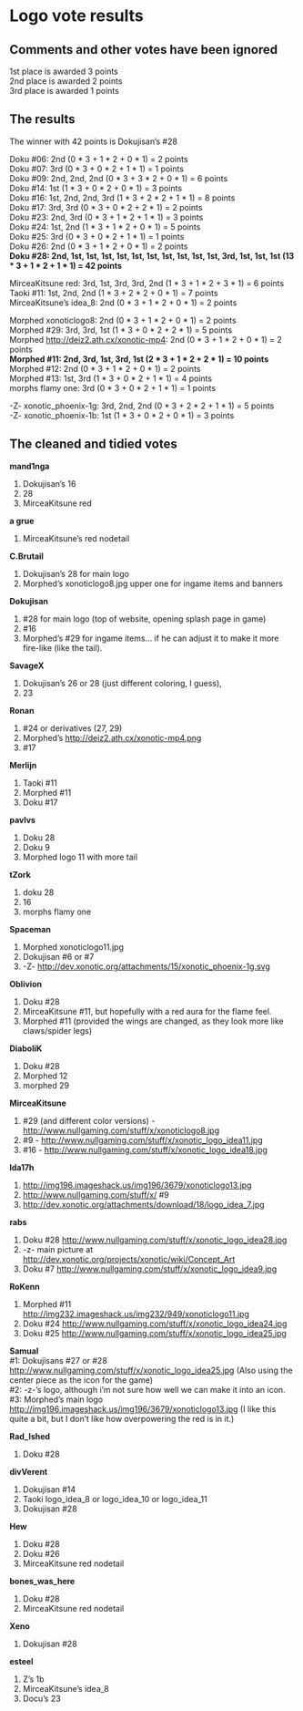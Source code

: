 Logo vote results
=================

Comments and other votes have been ignored
------------------------------------------

1st place is awarded 3 points  
2nd place is awarded 2 points  
3rd place is awarded 1 points  

The results
-----------

The winner with 42 points is Dokujisan’s \#28  

Doku \#06: 2nd (0 \* 3 + 1 \* 2 + 0 \* 1) = 2 points  
Doku \#07: 3rd (0 \* 3 + 0 \* 2 + 1 \* 1) = 1 points  
Doku \#09: 2nd, 2nd, 2nd (0 \* 3 + 3 \* 2 + 0 \* 1) = 6 points  
Doku \#14: 1st (1 \* 3 + 0 \* 2 + 0 \* 1) = 3 points  
Doku \#16: 1st, 2nd, 2nd, 3rd (1 \* 3 + 2 \* 2 + 1 \* 1) = 8 points  
Doku \#17: 3rd, 3rd (0 \* 3 + 0 \* 2 + 2 \* 1) = 2 points  
Doku \#23: 2nd, 3rd (0 \* 3 + 1 \* 2 + 1 \* 1) = 3 points  
Doku \#24: 1st, 2nd (1 \* 3 + 1 \* 2 + 0 \* 1) = 5 points  
Doku \#25: 3rd (0 \* 3 + 0 \* 2 + 1 \* 1) = 1 points  
Doku \#26: 2nd (0 \* 3 + 1 \* 2 + 0 \* 1) = 2 points  
**Doku \#28: 2nd, 1st, 1st, 1st, 1st, 1st, 1st, 1st, 1st, 1st, 1st, 3rd, 1st, 1st, 1st (13 \* 3 + 1 \* 2 + 1 \* 1) = 42 points**  

MirceaKitsune red: 3rd, 1st, 3rd, 3rd, 2nd (1 \* 3 + 1 \* 2 + 3 \* 1) = 6 points  
Taoki \#11: 1st, 2nd, 2nd (1 \* 3 + 2 \* 2 + 0 \* 1) = 7 points  
MirceaKitsune’s idea_8: 2nd (0 \* 3 + 1 \* 2 + 0 \* 1) = 2 points  

Morphed xonoticlogo8: 2nd (0 \* 3 + 1 \* 2 + 0 \* 1) = 2 points  
Morphed \#29: 3rd, 3rd, 1st (1 \* 3 + 0 \* 2 + 2 \* 1) = 5 points  
Morphed http://deiz2.ath.cx/xonotic-mp4: 2nd (0 \* 3 + 1 \* 2 + 0 \* 1) = 2 points  
**Morphed \#11: 2nd, 3rd, 1st, 3rd, 1st (2 \* 3 + 1 \* 2 + 2 \* 1) = 10 points**  
Morphed \#12: 2nd (0 \* 3 + 1 \* 2 + 0 \* 1) = 2 points  
Morphed \#13: 1st, 3rd (1 \* 3 + 0 \* 2 + 1 \* 1) = 4 points  
morphs flamy one: 3rd (0 \* 3 + 0 \* 2 + 1 \* 1) = 1 points  

-Z- xonotic_phoenix-1g: 3rd, 2nd, 2nd (0 \* 3 + 2 \* 2 + 1 \* 1) = 5 points  
-Z- xonotic_phoenix-1b: 1st (1 \* 3 + 0 \* 2 + 0 \* 1) = 3 points  

The cleaned and tidied votes
----------------------------

**mand1nga**  
1. Dokujisan’s 16  
2. 28  
3. MirceaKitsune red  

**a grue**  
1. MirceaKitsune’s red nodetail  

**C.Brutail**  
1. Dokujisan’s 28 for main logo  
2. Morphed’s xonoticlogo8.jpg upper one for ingame items and banners  

**Dokujisan**  
1. \#28 for main logo (top of website, opening splash page in game)  
2. \#16  
3. Morphed’s \#29 for ingame items… if he can adjust it to make it more fire-like (like the tail).  

**SavageX**  
1. Dokujisan’s 26 or 28 (just different coloring, I guess),  
2. 23  

**Ronan**  
1. \#24 or derivatives (27, 29)  
2. Morphed’s http://deiz2.ath.cx/xonotic-mp4.png  
3. \#17  

**Merlijn**  
1. Taoki \#11  
2. Morphed \#11  
3. Doku \#17  

**pavlvs**  
1. Doku 28  
2. Doku 9  
3. Morphed logo 11 with more tail  

**tZork**  
1. doku 28  
2. 16  
3. morphs flamy one  

**Spaceman**  
1. Morphed xonoticlogo11.jpg  
2. Dokujisan \#6 or \#7  
3. -Z- http://dev.xonotic.org/attachments/15/xonotic_phoenix-1g.svg  

**Oblivion**  
1. Doku \#28  
2. MirceaKitsune \#11, but hopefully with a red aura for the flame feel.  
3. Morphed \#11 (provided the wings are changed, as they look more like claws/spider legs)  

**DiaboliK**  
1. Doku \#28  
2. Morphed 12  
3. morphed 29  

**MirceaKitsune**  
1. \#29 (and different color versions) - http://www.nullgaming.com/stuff/x/xonoticlogo8.jpg  
2. \#9 - http://www.nullgaming.com/stuff/x/xonotic_logo_idea11.jpg  
3. \#16 - http://www.nullgaming.com/stuff/x/xonotic_logo_idea18.jpg  

**lda17h**  
1. http://img196.imageshack.us/img196/3679/xonoticlogo13.jpg  
2. http://www.nullgaming.com/stuff/x/ \#9  
3. http://dev.xonotic.org/attachments/download/18/logo_idea_7.jpg  

**rabs**  
1. Doku \#28 http://www.nullgaming.com/stuff/x/xonotic_logo_idea28.jpg  
2. -z- main picture at http://dev.xonotic.org/projects/xonotic/wiki/Concept_Art  
3. Doku \#7 http://www.nullgaming.com/stuff/x/xonotic_logo_idea9.jpg  

**RoKenn**  
1. Morphed \#11 http://img232.imageshack.us/img232/949/xonoticlogo11.jpg  
2. Doku \#24 http://www.nullgaming.com/stuff/x/xonotic_logo_idea24.jpg  
3. Doku \#25 http://www.nullgaming.com/stuff/x/xonotic_logo_idea25.jpg  

**Samual**  
\#1: Dokujisans \#27 or \#28 http://www.nullgaming.com/stuff/x/xonotic_logo_idea25.jpg (Also using the center piece as the icon for the game)  
\#2: -z-’s logo, although i’m not sure how well we can make it into an icon.  
\#3: Morphed’s main logo http://img196.imageshack.us/img196/3679/xonoticlogo13.jpg (I like this quite a bit, but I don’t like how overpowering the red is in it.)  

**Rad_Ished**  
1. Doku \#28  

**divVerent**  
1. Dokujisan \#14  
2. Taoki logo_idea_8 or logo_idea_10 or logo_idea_11  
3. Dokujisan \#28  

**Hew**  
1. Doku \#28  
2. Doku \#26  
3. MirceaKitsune red nodetail  

**bones_was_here**  
1. Doku \#28  
2. MirceaKitsune red nodetail  

**Xeno**  
1. Dokujisan \#28  

**esteel**  
1. Z’s 1b  
2. MirceaKitsune’s idea_8  
3. Docu’s 23  

